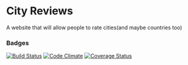 <h1>City Reviews</h1>

A website that will allow people to rate cities(and maybe countries too)  

<h3>Badges</h3>

[![Build Status](https://travis-ci.org/nf1213/countries.svg?branch=master)](https://travis-ci.org/nf1213/countries) [![Code Climate](https://codeclimate.com/github/nf1213/countries.png)](https://codeclimate.com/github/nf1213/countries) [![Coverage Status](https://coveralls.io/repos/nf1213/countries/badge.png)](https://coveralls.io/r/nf1213/countries)
